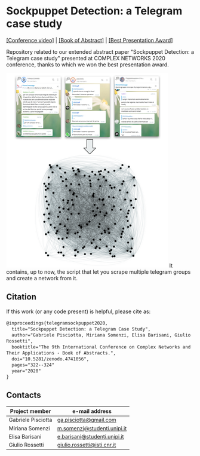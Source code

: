 # Sockpuppet Detection: a Telegram case study 
[[Conference video]](https://www.youtube.com/watch?v=2fNYiQUoXIc) | [[Book of Abstract]](https://zenodo.org/record/4741056)
| [[Best Presentation Award]](https://2020.complexnetworks.org/awards/)



Repository related to our extended abstract paper "Sockpuppet Detection: a Telegram case study" 
presented at COMPLEX NETWORKS 2020 conference, thanks to which we won the best presentation award.

![image](diagram.png)
It contains, up to now, the script that let you scrape multiple telegram groups and create a network from it. 

## Citation ##
If this work (or any code present) is helpful, please cite as:
```
@inproceedings{telegramsockpuppet2020,
  title="Sockpuppet Detection: a Telegram Case Study",
  author="Gabriele Pisciotta, Miriana Somenzi, Elisa Barisani, Giulio Rossetti",
  booktitle="The 9th International Conference on Complex Networks and Their Applications - Book of Abstracts.",
  doi="10.5281/zenodo.4741056",
  pages="322--324"
  year="2020"
}
```

## Contacts
|Project member |e-mail address |
|---|---|
| Gabriele Pisciotta  | ga.pisciotta@gmail.com |
| Miriana Somenzi | m.somenzi@studenti.unipi.it |
| Elisa Barisani | e.barisani@studenti.unipi.it |
| Giulio Rossetti | giulio.rossetti@isti.cnr.it |

